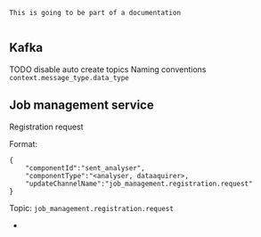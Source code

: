 ```
This is going to be part of a documentation


```
## Kafka

TODO disable auto create topics
Naming conventions `context.message_type.data_type`

## Job management service

Registration request

Format:
```
{
    "componentId":"sent_analyser",
    "componentType":"<analyser, dataaquirer>,
    "updateChannelName":"job_management.registration.request"
}
```
Topic: `job_management.registration.request`

- 